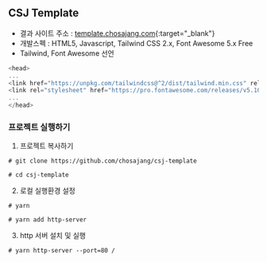 ## CSJ Template
- 결과 사이트 주소 : [template.chosajang.com](http://template.chosajang.com){:target="_blank"}
- 개발스펙 : HTML5, Javascript, Tailwind CSS 2.x, Font Awesome 5.x Free
- Tailwind, Font Awesome 선언
```javascript
<head>
...
<link href="https://unpkg.com/tailwindcss@^2/dist/tailwind.min.css" rel="stylesheet">
<link rel="stylesheet" href="https://pro.fontawesome.com/releases/v5.10.0/css/all.css" integrity="sha384-AYmEC3Yw5cVb3ZcuHtOA93w35dYTsvhLPVnYs9eStHfGJvOvKxVfELGroGkvsg+p" crossorigin="anonymous"/>
...
</head>
```

### 프로젝트 실행하기
1. 프로젝트 복사하기
```shell
# git clone https://github.com/chosajang/csj-template

# cd csj-template
```

2. 로컬 실행환경 설정
```shell
# yarn

# yarn add http-server
```

3. http 서버 설치 및 실행
```shell
# yarn http-server --port=80 /
```
